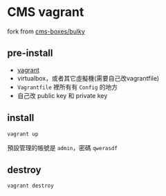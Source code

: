 # CMS vagrant

fork from [cms-boxes/bulky](https://github.com/cms-orbits/cms-boxes/tree/master/bulky)

## pre-install

- [vagrant](https://www.vagrantup.com/downloads.html)
- virtualbox，或者其它虛擬機(需要自己改vagrantfile)
- `Vagrantfile` 裡所有有 `Config` 的地方
- 自己改 public key 和 private key

## install

`vagrant up`

預設管理的帳號是 `admin`，密碼 `qwerasdf`

## destroy

`vagrant destroy`
